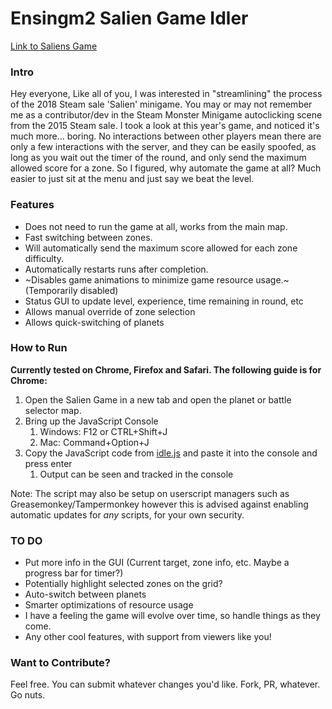 # Ensingm2 Salien Game Idler

[Link to Saliens Game](https://steamcommunity.com/saliengame/play)

### Intro
Hey everyone, Like all of you, I was interested in "streamlining" the process of the 2018 Steam sale 'Salien' minigame. You may or may not remember me as a contributor/dev in the Steam Monster Minigame autoclicking scene from the 2015 Steam sale. I took a look at this year's game, and noticed it's much more... boring. No interactions between other players mean there are only a few interactions with the server, and they can be easily spoofed, as long as you wait out the timer of the round, and only send the maximum allowed score for a zone. So I figured, why automate the game at all? Much easier to just sit at the menu and just say we beat the level.

### Features
* Does not need to run the game at all, works from the main map.
* Fast switching between zones.
* Will automatically send the maximum score allowed for each zone difficulty.
* Automatically restarts runs after completion.
* ~Disables game animations to minimize game resource usage.~ (Temporarily disabled)
* Status GUI to update level, experience, time remaining in round, etc
* Allows manual override of zone selection
* Allows quick-switching of planets

### How to Run
**Currently tested on Chrome, Firefox and Safari. The following guide is for Chrome:**

1. Open the Salien Game in a new tab and open the planet or battle selector map.
2. Bring up the JavaScript Console
   1. Windows: F12 or CTRL+Shift+J
   1. Mac: Command+Option+J
3. Copy the JavaScript code from [idle.js](idle.js) and paste it into the console and press enter
   1. Output can be seen and tracked in the console

Note: The script may also be setup on userscript managers such as Greasemonkey/Tampermonkey however this is advised against enabling automatic updates for _*any*_ scripts, for your own security.

### TO DO
* Put more info in the GUI (Current target, zone info, etc. Maybe a progress bar for timer?)
* Potentially highlight selected zones on the grid?
* Auto-switch between planets
* Smarter optimizations of resource usage
* I have a feeling the game will evolve over time, so handle things as they come.
* Any other cool features, with support from viewers like you!

### Want to Contribute?
Feel free. You can submit whatever changes you'd like. Fork, PR, whatever. Go nuts.
